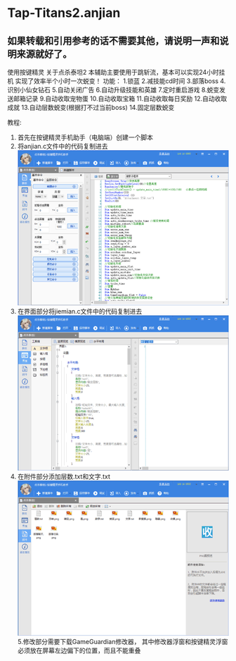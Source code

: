 ﻿# Tap-Titans2.anjian
## 如果转载和引用参考的话不需要其他，请说明一声和说明来源就好了。
使用按键精灵
关于点杀泰坦2
本辅助主要使用于跳斩流，基本可以实现24小时挂机
实现了效率半个小时一次蜕变！
功能：
	1.锁蓝
	2.减技能cd时间
	3.部落boss
	4.识别小仙女钻石
	5.自动关闭广告
	6.自动升级技能和英雄
	7.定时重启游戏
	8.蜕变发送邮箱记录
	9.自动收取宠物蛋
	10.自动收取宝箱
	11.自动收取每日奖励
	12.自动收取成就
	13.自动层数蜕变(根据打不过当前boss)
	14.固定层数蜕变

教程:
1. 首先在按键精灵手机助手（电脑端）创建一个脚本
2. 将anjian.c文件中的代码复制进去
![image](https://github.com/chiihero/Tap-Titans2.anjian/blob/master/screenshot/screenshot1.png)
3. 在界面部分将jiemian.c文件中的代码复制进去
![image](https://github.com/chiihero/Tap-Titans2.anjian/blob/master/screenshot/screenshot2.png)
4. 在附件部分添加层数.txt和文字.txt
![image](https://github.com/chiihero/Tap-Titans2.anjian/blob/master/screenshot/screenshot3.png)
5.修改部分需要下载GameGuardian修改器，
其中修改器浮窗和按键精灵浮窗必须放在屏幕左边偏下的位置，而且不能重叠
